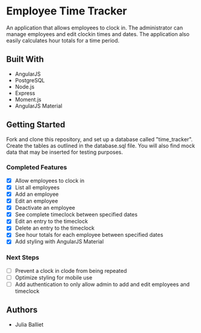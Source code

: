 # Employee Time Tracker

An application that allows employees to clock in. The administrator can manage employees and edit clockin times and dates. The application also easily calculates hour totals for a time period.

## Built With

* AngularJS
* PostgreSQL
* Node.js
* Express
* Moment.js
* AngularJS Material

## Getting Started

Fork and clone this repository, and set up a database called "time_tracker". Create the tables as outlined in the database.sql file. You will also find mock data that may be inserted for testing purposes.

### Completed Features

- [x] Allow employees to clock in
- [x] List all employees
- [x] Add an employee
- [x] Edit an employee
- [x] Deactivate an employee
- [x] See complete timeclock between specified dates
- [x] Edit an entry to the timeclock
- [x] Delete an entry to the timeclock
- [x] See hour totals for each employee between specified dates
- [x] Add styling with AngularJS Material

### Next Steps

- [ ] Prevent a clock in clode from being repeated
- [ ] Optimize styling for mobile use
- [ ] Add authentication to only allow admin to add and edit employees and timeclock

## Authors

* Julia Balliet
